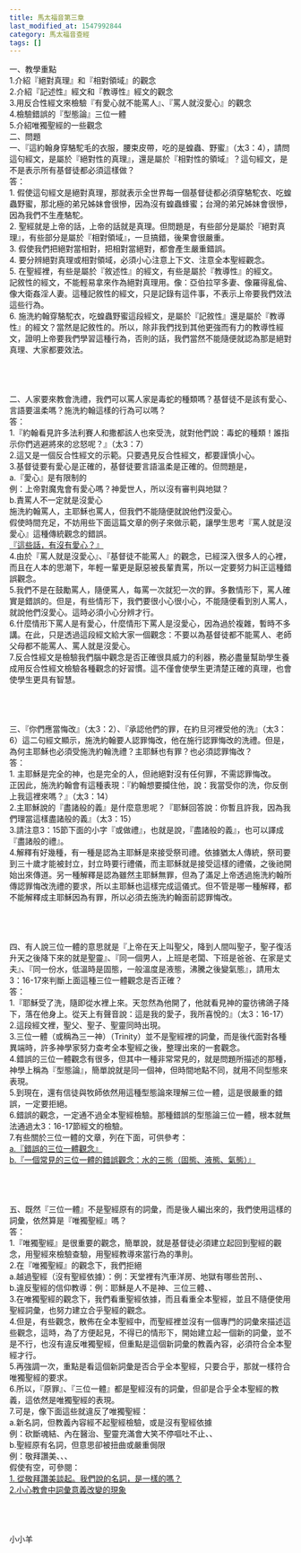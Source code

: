 ```yaml
---
title: 馬太福音第三章
last_modified_at: 1547992844
category: 馬太福音查經
tags: []
---
```


<p>一、教學重點<br/>1.介紹『絕對真理』和『相對領域』的觀念<br/>2.介紹『記述性』經文和『教導性』經文的觀念<br/>3.用反合性經文來檢驗『有愛心就不能罵人』、『罵人就沒愛心』的觀念<br/>4.檢驗錯誤的『型態論』三位一體<br/>5.介紹唯獨聖經的一些觀念<br/><!--more-->二、問題<br/>一、『這約翰身穿駱駝毛的衣服，腰束皮帶，吃的是蝗蟲、野蜜』（太3：4），請問這句經文，是屬於『絕對性的真理』，還是屬於『相對性的領域』？這句經文，是不是表示所有基督徒都必須這樣做？<br/>答：<br/>1.	假使這句經文是絕對真理，那就表示全世界每一個基督徒都必須穿駱駝衣、吃蝗蟲野蜜，那北極的弟兄姊妹會很慘，因為沒有蝗蟲蜂蜜；台灣的弟兄姊妹會很慘，因為我們不生產駱駝。<br/>2.	聖經就是上帝的話，上帝的話就是真理。但問題是，有些部分是屬於『絕對真理』，有些部分是屬於『相對領域』，一旦搞錯，後果會很嚴重。<br/>3.	假使我們把絕對當相對，把相對當絕對，都會產生嚴重錯誤。<br/>4.	要分辨絕對真理或相對領域，必須小心注意上下文、注意全本聖經觀念。<br/>5.	在聖經裡，有些是屬於『敘述性』的經文，有些是屬於『教導性』的經文。<br/>記敘性的經文，不能輕易拿來作為絕對真理用。像：亞伯拉罕多妻、像羅得亂倫、像大衛姦淫人妻。這種記敘性的經文，只是記錄有這件事，不表示上帝要我們效法這些行為。<br/>6.	施洗約翰穿駱駝衣，吃蝗蟲野蜜這段經文，是屬於『記敘性』還是屬於『教導性』的經文？當然是記敘性的。所以，除非我們找到其他更強而有力的教導性經文，證明上帝要我們學習這種行為，否則的話，我們當然不能隨便就認為那是絕對真理、大家都要效法。<br/><br/><br/><br/><br/>二、人家要來教會洗禮，我們可以罵人家是毒蛇的種類嗎？基督徒不是該有愛心、言語要溫柔嗎？施洗約翰這樣的行為可以嗎？<br/>答：<br/>1.『約翰看見許多法利賽人和撒都該人也來受洗，就對他們說：毒蛇的種類！誰指示你們逃避將來的忿怒呢？』（太3：7）<br/>2.這又是一個反合性經文的示範。只要遇見反合性經文，都要謹慎小心。<br/>3.基督徒要有愛心是正確的，基督徒要言語溫柔是正確的。但問題是，<br/>a.『愛心』是有限制的<br/>例：上帝對魔鬼會有愛心嗎？神愛世人，所以沒有審判與地獄？<br/>b.責罵人不一定就是沒愛心<br/>施洗約翰罵人，主耶穌也罵人，但我們不能隨便就說他們沒愛心。<br/>假使時間充足，不妨用些下面這篇文章的例子來做示範，讓學生思考『罵人就是沒愛心』這種傳統觀念的錯誤。<br/><a href="/posts/269192584">『這些話，有沒有愛心？』</a><br/>4.由於『罵人就是沒愛心』、『基督徒不能罵人』的觀念，已經深入很多人的心裡，而且在人本的思潮下，年輕一輩更是厭惡被長輩責罵，所以一定要努力糾正這種錯誤觀念。<br/>5.我們不是在鼓勵罵人，隨便罵人，每罵一次就犯一次的罪。多數情形下，罵人確實是錯誤的。但是，有些情形下，我們要很小心很小心，不能隨便看到別人罵人，就說他們沒愛心。這時必須小心分辨才行。<br/>6.什麼情形下罵人是有愛心，什麼情形下罵人是沒愛心，因為過於複雜，暫時不多講。在此，只是透過這段經文給大家一個觀念：不要以為基督徒都不能罵人、老師父母都不能罵人、罵人就是沒愛心。<br/>7.反合性經文是檢驗我們腦中觀念是否正確很具威力的利器，務必盡量幫助學生養成用反合性經文檢驗各種觀念的好習慣。這不僅會使學生更清楚正確的真理，也會使學生更具有智慧。<br/><br/><br/><br/><br/>三、『你們應當悔改』（太3：2）、『承認他們的罪，在約旦河裡受他的洗』（太3：6）這二句經文顯示，施洗約翰要人認罪悔改，他在施行認罪悔改的洗禮。但是，為何主耶穌也必須受施洗約翰洗禮？主耶穌也有罪？也必須認罪悔改？<br/>答：<br/>1.	主耶穌是完全的神，也是完全的人，但祂絕對沒有任何罪，不需認罪悔改。<br/>正因此，施洗約翰會有這種表現：『約翰想要攔住他，說：我當受你的洗，你反倒上我這裡來嗎？』（太3：14）<br/>2.主耶穌說的『盡諸般的義』是什麼意思呢？『耶穌回答說：你暫且許我，因為我們理當這樣盡諸般的義』（太3：15）<br/>3.請注意3：15節下面的小字『或做禮』，也就是說，『盡諸般的義』，也可以譯成『盡諸般的禮』。<br/>4.解釋有好幾種，有一種是認為主耶穌是來接受祭司禮。依據猶太人傳統，祭司要到三十歲才能被封立，封立時要行禮儀，而主耶穌就是接受這樣的禮儀，之後祂開始出來傳道。另一種解釋是認為雖然主耶穌無罪，但為了滿足上帝透過施洗約翰所傳認罪悔改洗禮的要求，所以主耶穌也這樣完成這儀式。但不管是哪一種解釋，都不能解釋成主耶穌因為有罪，所以必須去施洗約翰面前認罪悔改。<br/><br/><br/><br/><br/>四、有人說三位一體的意思就是『上帝在天上叫聖父，降到人間叫聖子，聖子復活升天之後降下來的就是聖靈』、『同一個男人，上班是老闆、下班是爸爸、在家是丈夫』、『同一份水，低溫時是固態，一般溫度是液態，沸騰之後變氣態』，請用太3：16-17來判斷上面這種三位一體觀念是否正確？<br/>答：<br/>1.『耶穌受了洗，隨即從水裡上來。天忽然為他開了，他就看見神的靈彷彿鴿子降下，落在他身上。從天上有聲音說：這是我的愛子，我所喜悅的』（太3：16-17）<br/>2.這段經文裡，聖父、聖子、聖靈同時出現。<br/>3.三位一體（或稱為三一神）（Trinity）並不是聖經裡的詞彙，而是後代面對各種異端時，許多神學家努力查考全本聖經之後，整理出來的一套觀念。<br/>4.錯誤的三位一體觀念有很多，但其中一種非常常見的，就是問題所描述的那種，神學上稱為『型態論』，簡單說就是同一個神，但時間地點不同，就用不同型態來表現。<br/>5.到現在，還有信徒與牧師依然用這種型態論來理解三位一體，這是很嚴重的錯誤，一定要拒絕。<br/>6.錯誤的觀念，一定通不過全本聖經檢驗。那種錯誤的型態論三位一體，根本就無法通過太3：16-17節經文的檢驗。<br/>7.有些關於三位一體的文章，列在下面，可供參考：<br/><a href="/posts/269193748">a.『錯誤的三位一體觀念』</a><br/><a href="/posts/269191708">b.『一個常見的三位一體的錯誤觀念：水的三態（固態、液態、氣態）』</a><br/><br/><br/><br/><br/>五、既然『三位一體』不是聖經原有的詞彙，而是後人編出來的，我們使用這樣的詞彙，依然算是『唯獨聖經』嗎？<br/>答：<br/>1.『唯獨聖經』是很重要的觀念，簡單說，就是基督徒必須建立起回到聖經的觀念，用聖經來檢驗查驗，用聖經教導來當行為的準則。<br/>2.在『唯獨聖經』的觀念下，我們拒絕<br/>a.越過聖經（沒有聖經依據）：例：天堂裡有汽車洋房、地獄有哪些苦刑、、<br/>b.違反聖經的信仰教導：例：耶穌是人不是神、三位三體、、<br/>3.在唯獨聖經的觀念下，我們看重聖經依據，而且看重全本聖經，並且不隨便使用聖經詞彙，也努力建立合乎聖經的觀念。<br/>4.但是，有些觀念，散佈在全本聖經中，而聖經裡並沒有一個專門的詞彙來描述這些觀念，這時，為了方便起見，不得已的情形下，開始建立起一個新的詞彙，並不是不行，也沒有違反唯獨聖經，但重點是這個新詞彙的教義內容，必須符合全本聖經才行。<br/>5.再強調一次，重點是看這個新詞彙是否合乎全本聖經，只要合乎，那就一樣符合唯獨聖經的要求。<br/>6.所以，『原罪』、『三位一體』都是聖經沒有的詞彙，但卻是合乎全本聖經的教義，這依然是唯獨聖經的表現。<br/>7.可是，像下面這些就違反了唯獨聖經：<br/>a.新名詞，但教義內容經不起聖經檢驗，或是沒有聖經依據<br/>例：砍斷魂結、內在醫治、聖靈充滿會大笑不停嘔吐不止、、<br/>b.聖經原有名詞，但意思卻被扭曲或嚴重侷限<br/>例：敬拜讚美、、、<br/>假使有空，可參閱：<br/><a href="/posts/269191592">1.	從敬拜讚美談起。我們說的名詞，是一樣的嗎？</a><br/><a href="/posts/269192528">2.小心教會中詞彙意義改變的現象</a><br/><br/><br/><br/><br/>小小羊</p>